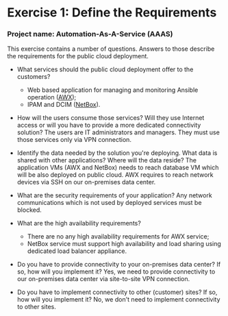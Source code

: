 # Exercise 1: Define the Requirements
### Project name: Automation-As-A-Service (AAAS)

This exercise contains a number of questions. Answers to those describe the requirements for the public cloud deployment.

* What services should the public cloud deployment offer to the customers?
  * Web based application for managing and monitoring Ansible operation ([AWX](https://www.ansible.com/products/awx-project)); 
  * IPAM and DCIM ([NetBox](https://netbox.readthedocs.io/en/stable/)).

* How will the users consume those services? Will they use Internet access or will you have to provide a more dedicated connectivity solution?
The users are IT administrators and managers. They must use those services only via VPN connection.

* Identify the data needed by the solution you're deploying. What data is shared with other applications? Where will the data reside?
The application VMs (AWX and NetBox) needs to reach database VM which will be also deployed on public cloud. AWX requires to reach network devices via SSH on our on-premises data center.

* What are the security requirements of your application?
Any network communications which is not used by deployed services must be blocked.

* What are the high availability requirements?
  * There are no any high availability requirements for AWX service;
  * NetBox service must support high availability and load sharing using dedicated load balancer appliance.

* Do you have to provide connectivity to your on-premises data center? If so, how will you implement it?
Yes, we need to provide connectivity to our on-premises data center via site-to-site VPN connection.

* Do you have to implement connectivity to other (customer) sites? If so, how will you implement it?
No, we don't need to implement connectivity to other sites.